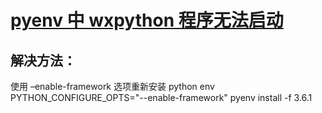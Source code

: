 # [pyenv 中 wxpython 程序无法启动](http://blog.scicooking.net/2017/cannot-startup-wxpython-in-pyenv.html)

## 解决方法：
使用 –enable-framework 选项重新安装 python
env PYTHON_CONFIGURE_OPTS="--enable-framework" pyenv install -f 3.6.1